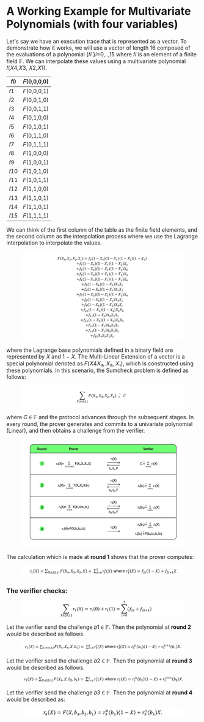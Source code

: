 # A Working Example for Multivariate Polynomials (with four variables)

Let's say we have an execution trace that is represented as a vector. To demonstrate how it works, we will use a vector of length 16 composed of the evaluations of a polynomial {𝑓𝑖 }𝑖=0,..,15 where 𝑓𝑖 is an element of a finite field 𝔽. We can interpolate these values using a multivariate polynomial 𝑓(𝑋4,𝑋3, 𝑋2,𝑋1).

| 𝑓0  | 𝐹(0,0,0,0) |
| ---- | ----------- |
| 𝑓1  | 𝐹(0,0,0,1) |
| 𝑓2  | 𝐹(0,0,1,0) |
| 𝑓3  | 𝐹(0,0,1,1) |
| 𝑓4  | 𝐹(0,1,0,0) |
| 𝑓5  | 𝐹(0,1,0,1) |
| 𝑓6  | 𝐹(0,1,1,0) |
| 𝑓7  | 𝐹(0,1,1,1) |
| 𝑓8  | 𝐹(1,0,0,0) |
| 𝑓9  | 𝐹(1,0,0,1) |
| 𝑓10 | 𝐹(1,0,1,0) |
| 𝑓11 | 𝐹(1,0,1,1) |
| 𝑓12 | 𝐹(1,1,0,0) |
| 𝑓13 | 𝐹(1,1,0,1) |
| 𝑓14 | 𝐹(1,1,0,1) |
| 𝑓15 | 𝐹(1,1,1,1) |

We can think of the first column of the table as the finite field elements, and the second column as the interpolation process where we use the Lagrange interpolation to interpolate the values.

<figure><img src="../../.gitbook/assets/image (4) (1).png" alt=""><figcaption></figcaption></figure>

where the Lagrange base polynomials defined in a binary field are represented by 𝑋 and 1 − 𝑋. The Multi-Linear Extension of a vector is a special polynomial denoted as 𝐹(𝑋4𝑋₃, 𝑋₂, 𝑋₁), which is constructed using these polynomials. In this scenario, the Sumcheck problem is defined as follows:

<figure><img src="../../.gitbook/assets/image (37) (1).png" alt=""><figcaption></figcaption></figure>

where 𝐶 ∈ 𝔽 and the protocol advances through the subsequent stages. In every round, the prover generates and commits to a univariate polynomial (Linear), and then obtains a challenge from the verifier.

<figure><img src="../../.gitbook/assets/Round Prover Verifier.png" alt=""><figcaption></figcaption></figure>

The calculation which is made at **round 1** shows that the prover computes:

<figure><img src="../../.gitbook/assets/image (15) (1).png" alt=""><figcaption></figcaption></figure>

### The verifier checks:

<figure><img src="../../.gitbook/assets/image (12) (1).png" alt=""><figcaption></figcaption></figure>

Let the verifier send the challenge 𝑏1 ∈ 𝔽. Then the polynomial at **round 2** would be described as follows.

<figure><img src="../../.gitbook/assets/image (5) (1).png" alt=""><figcaption></figcaption></figure>

Let the verifier send the challenge 𝑏2 ∈ 𝔽. Then the polynomial at **round 3** would be described as follows.

<figure><img src="../../.gitbook/assets/image (9) (1).png" alt=""><figcaption></figcaption></figure>

Let the verifier send the challenge 𝑏3 ∈ 𝔽. Then the polynomial at **round 4** would be described as:

<figure><img src="../../.gitbook/assets/image (68).png" alt=""><figcaption></figcaption></figure>
